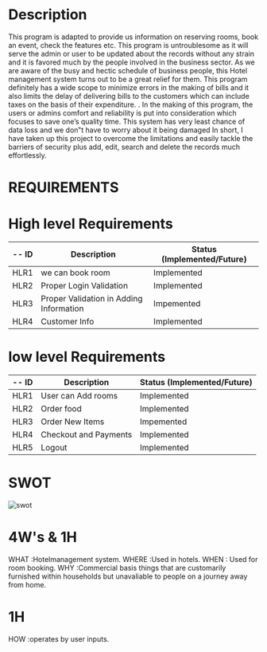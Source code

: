 # Description


This program is adapted to provide us information on reserving rooms, book an event, check the features etc. This program is untroublesome as it will serve the admin or user to be updated about the records without any strain and it is favored much by the people involved in the business sector. As we are aware of the busy and hectic schedule of business people, this Hotel management system turns out to be a great relief for them. This program definitely has a wide scope to minimize errors in the making of bills and it also limits the delay of delivering bills to the customers which can include taxes on the basis of their expenditure. . In the making of this program, the users or admins comfort and reliability is put into consideration which focuses to save one’s quality time.  This system has very least chance of data loss and we don‟t have to worry about it being damaged
In short, I have taken up this project to overcome the limitations and easily tackle the barriers of security plus add, edit, search and delete the records much effortlessly.



# REQUIREMENTS


# High level Requirements

-- ID  | Description  | Status (Implemented/Future)
-----  | -------------| ---------------------------
HLR1 |  we can book room  | Implemented
HLR2 |  Proper Login Validation | Implemented
HLR3 |  Proper Validation in Adding Information | Impemented
HLR4 |  Customer Info | Implemented

 

# low level Requirements

-- ID  | Description  | Status (Implemented/Future)
-----  | -------------| ---------------------------
HLR1 |  User can Add rooms  | Implemented
HLR2 |  Order food | Implemented
HLR3 |  Order New Items| Impemented
HLR4 |  Checkout and Payments | Implemented
HLR5 | Logout  | Implemented

# SWOT

![swot ](https://user-images.githubusercontent.com/74053403/155262667-1c8256fb-f304-45be-a7c2-fb026ec27d18.png)


# 4W's & 1H

WHAT :Hotelmanagement system.
WHERE :Used in hotels.
WHEN : Used for room booking.
WHY :Commercial basis things that are customarily furnished within households but unavaliable to people on a journey away from home.
# 1H
HOW :operates by user inputs.
